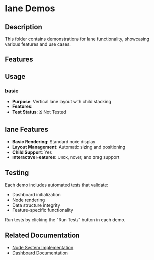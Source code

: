 # lane Demos

## Description

This folder contains demonstrations for lane functionality, showcasing various features and use cases.

## Features



## Usage

### basic
- **Purpose**: Vertical lane layout with child stacking
- **Features**: 
- **Test Status**: ⏳ Not Tested

## lane Features

- **Basic Rendering**: Standard node display
- **Layout Management**: Automatic sizing and positioning
- **Child Support**: Yes
- **Interactive Features**: Click, hover, and drag support

## Testing

Each demo includes automated tests that validate:
- Dashboard initialization
- Node rendering
- Data structure integrity
- Feature-specific functionality

Run tests by clicking the "Run Tests" button in each demo.

## Related Documentation

- [Node System Implementation](../dashboard/implementation-nodes.md)
- [Dashboard Documentation](../dashboard/readme.md)